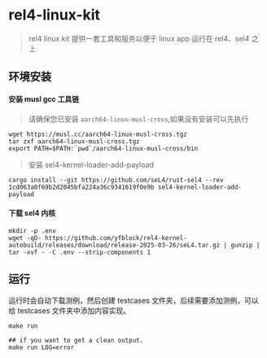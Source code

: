 # rel4-linux-kit

> rel4 linux kit 提供一套工具和服务以便于 linux app 运行在 rel4、sel4 之上

## 环境安装

#### 安装 musl gcc 工具链

> 请确保您已安装 `aarch64-linux-musl-cross`,如果没有安装可以先执行

```shell
wget https://musl.cc/aarch64-linux-musl-cross.tgz
tar zxf aarch64-linux-musl-cross.tgz
export PATH=$PATH:`pwd`/aarch64-linux-musl-cross/bin
```

> 安装 sel4-kernel-loader-add-payload

```shell
cargo install --git https://github.com/seL4/rust-sel4 --rev 1cd063a0f69b2d2045bfa224a36c9341619f0e9b sel4-kernel-loader-add-payload
```

#### 下载 sel4 内核

```shell
mkdir -p .env
wget -qO- https://github.com/yfblock/rel4-kernel-autobuild/releases/download/release-2025-03-26/seL4.tar.gz | gunzip | tar -xvf - -C .env --strip-components 1
```

## 运行

运行时会自动下载测例，然后创建 testcases 文件夹，后续需要添加测例，可以给 testcases 文件夹中添加内容实现。

```shell
make run

## if you want to get a clean output.
make run LOG=error
```
